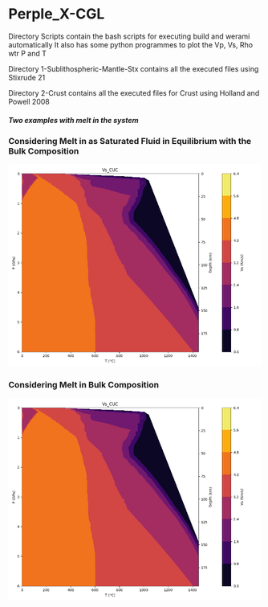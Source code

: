 # Perple_X-CGL


Directory Scripts contain the bash scripts for executing build and werami automatically
It also has some python programmes to plot the Vp, Vs, Rho wtr P and T


Directory 1-Sublithospheric-Mantle-Stx contains all the executed files using Stixrude 21


Directory 2-Crust contains all the executed files for Crust using Holland and Powell 2008

##### **Two examples with melt in the system**

### **Considering Melt in as Saturated Fluid in Equilibrium with the Bulk Composition**
![Considering Melt in as saturated fluid in equilibrium with the Bulk Composition](https://raw.githubusercontent.com/AmitavaDutta/Perple_X-CGL/main/2-Crust/Melt/test/Vs_CUC.png?token=GHSAT0AAAAAACWJKZFYNZ3KNNKO6XI75WJ2ZXJ2JOA)

### **Considering Melt in Bulk Composition**
![Considering Melt in Bulk Composition](https://raw.githubusercontent.com/AmitavaDutta/Perple_X-CGL/main/2-Crust/Melt/test/Vs_CUC.png?token=GHSAT0AAAAAACWJKZFZRX3BODRLFO2VAMWMZXJ2KLQ)

